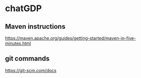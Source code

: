 # chatGDP

## Maven instructions

https://maven.apache.org/guides/getting-started/maven-in-five-minutes.html


## git commands
https://git-scm.com/docs
